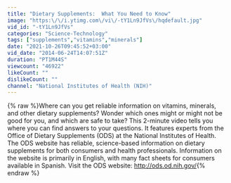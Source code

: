 ```yaml
---
title: "Dietary Supplements:  What You Need to Know"
image: "https:\/\/i.ytimg.com\/vi\/-tY1Ln9JfVs\/hqdefault.jpg"
vid_id: "-tY1Ln9JfVs"
categories: "Science-Technology"
tags: ["supplements","vitamins","minerals"]
date: "2021-10-26T09:45:52+03:00"
vid_date: "2014-06-24T14:07:51Z"
duration: "PT1M44S"
viewcount: "46922"
likeCount: ""
dislikeCount: ""
channel: "National Institutes of Health (NIH)"
---
```

{% raw %}Where can you get reliable information on vitamins, minerals, and other dietary supplements? Wonder which ones might or might not be good for you, and which are safe to take? This 2-minute video tells you where you can find answers to your questions. It features experts from the Office of Dietary Supplements (ODS) at the National Institutes of Health. The ODS website has reliable, science-based information on dietary supplements for both consumers and health professionals. Information on the website is primarily in English, with many fact sheets for consumers available in Spanish. Visit the ODS website: <a rel="nofollow" target="blank" href="http://ods.od.nih.gov/">http://ods.od.nih.gov/</a>{% endraw %}
